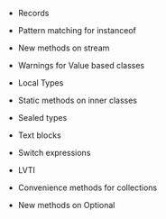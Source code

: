  - Records
 - Pattern matching for instanceof
 - New methods on stream
 - Warnings for Value based classes
 - Local Types
 - Static methods on inner classes
 - Sealed types

 - Text blocks
 - Switch expressions
 - LVTI
 - Convenience methods for collections
 - New methods on Optional